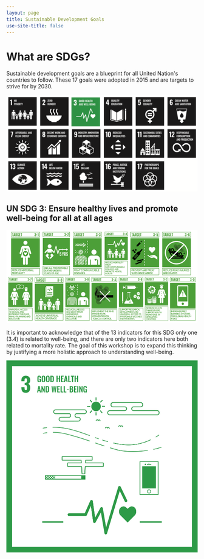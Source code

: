 ```yaml
---
layout: page
title: Sustainable Development Goals 
use-site-title: false
---
```


# **What are SDGs?**
 Sustainable development goals are a blueprint for all United Nation's countries to follow. These 17 goals were adopted in 2015 and are targets to strive for by 2030. 
 
 ![SDG_3](/assets/img/SDG_3.png)
 
 ## **UN SDG 3: Ensure healthy lives and promote well-being for all at all ages**
 
 ![SDG_3_solo](/assets/img/SDG_3_solo.png)
 
It is important to acknowledge that of the 13 indicators for this SDG only one (3.4) is related to well-being, and there are only two indicators here both related to mortality rate. The goal of this workshop is to expand this thinking by justifying a more holistic approach to understanding well-being. 

![3_SDG_MakeEveryDayCount_Gifs_GDU](/assets/img/3_SDG_MakeEveryDayCount_Gifs_GDU.gif)
